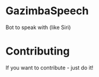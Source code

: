 # GazimbaSpeech
Bot to speak with (like Siri)

# Contributing
If you want to contribute - just do it!
